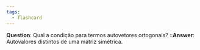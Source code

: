 ```yaml
---
tags:
  - flashcard
---
```

**Question**:  Qual a condição para termos autovetores ortogonais?   ::**Answer**: Autovalores distintos de uma matriz simétrica.